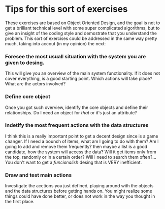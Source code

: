 # Tips for this sort of exercises
These exercises are based on Object Oriented Design, and the goal is not to get a brilliant technical level with some super complicated algorithms, but to give an insight of the coding style and demostrate that you understand the problem.
This sort of exercises could be addressed in the same way pretty much, taking into accout (in my opinion) the next:


 ### Foresee the most usuall situation with the system you are given to desing. 
 This will give you an overview of the main system functionality. 
 If it does not cover everything, is a good starting point. Which actions will take place? What are the actors involved?
 
 ### Define core object
 Once you got such overview, identify the core objects and define their relationships. Do I need an object for _that_ or it's just an attribute?
 
 ### Indetify the most frequent actions with the data structures
 I think this is a really important point to get a decent design since is a game changer. If I need a bounch of items, what am I going to do with them? Am I going to add and remove them frequently? then maybe a list is a good candidate, how the system will access the data? Will it get items only from the top, randomly or in a certain order? Will I need to search them often?...
 You don't want to get a _funcionalish_ desing that is VERY inefficient.
 
 ### Draw and test main actions
 Investigate the acctions you just defined, playing around with the objects and the data structures before getting hands on. You might realize some things could have done better, or does not work in the way you thought in the first place.
